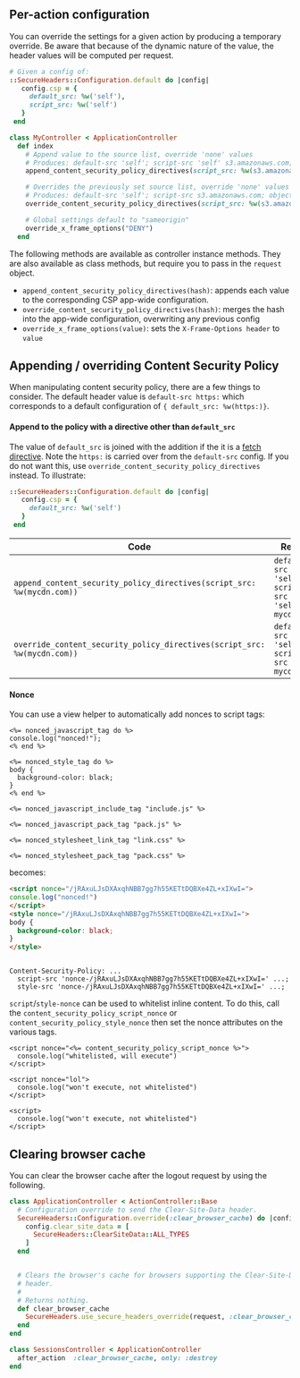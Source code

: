 ## Per-action configuration

You can override the settings for a given action by producing a temporary override. Be aware that because of the dynamic nature of the value, the header values will be computed per request.

```ruby
# Given a config of:
::SecureHeaders::Configuration.default do |config|
   config.csp = {
     default_src: %w('self'),
     script_src: %w('self')
   }
 end

class MyController < ApplicationController
  def index
    # Append value to the source list, override 'none' values
    # Produces: default-src 'self'; script-src 'self' s3.amazonaws.com; object-src 'self' www.youtube.com
    append_content_security_policy_directives(script_src: %w(s3.amazonaws.com), object_src: %w('self' www.youtube.com))

    # Overrides the previously set source list, override 'none' values
    # Produces: default-src 'self'; script-src s3.amazonaws.com; object-src 'self'
    override_content_security_policy_directives(script_src: %w(s3.amazonaws.com), object_src: %w('self'))

    # Global settings default to "sameorigin"
    override_x_frame_options("DENY")
  end
```

The following methods are available as controller instance methods. They are also available as class methods, but require you to pass in the `request` object.
* `append_content_security_policy_directives(hash)`: appends each value to the corresponding CSP app-wide configuration.
* `override_content_security_policy_directives(hash)`: merges the hash into the app-wide configuration, overwriting any previous config
* `override_x_frame_options(value)`: sets the `X-Frame-Options header` to `value`

## Appending / overriding Content Security Policy

When manipulating content security policy, there are a few things to consider. The default header value is `default-src https:` which corresponds to a default configuration of `{ default_src: %w(https:)}`.

#### Append to the policy with a directive other than `default_src`

The value of `default_src` is joined with the addition if the it is a [fetch directive](https://w3c.github.io/webappsec-csp/#directives-fetch). Note the `https:` is carried over from the `default-src` config. If you do not want this, use `override_content_security_policy_directives` instead. To illustrate:

```ruby
::SecureHeaders::Configuration.default do |config|
   config.csp = {
     default_src: %w('self')
   }
 end
 ```

Code  | Result
------------- | -------------
`append_content_security_policy_directives(script_src: %w(mycdn.com))` | `default-src 'self'; script-src 'self' mycdn.com`
`override_content_security_policy_directives(script_src: %w(mycdn.com))`  | `default-src 'self'; script-src mycdn.com`

#### Nonce

You can use a view helper to automatically add nonces to script tags:

```erb
<%= nonced_javascript_tag do %>
console.log("nonced!");
<% end %>

<%= nonced_style_tag do %>
body {
  background-color: black;
}
<% end %>

<%= nonced_javascript_include_tag "include.js" %>

<%= nonced_javascript_pack_tag "pack.js" %>

<%= nonced_stylesheet_link_tag "link.css" %>

<%= nonced_stylesheet_pack_tag "pack.css" %>
```

becomes:

```html
<script nonce="/jRAxuLJsDXAxqhNBB7gg7h55KETtDQBXe4ZL+xIXwI=">
console.log("nonced!")
</script>
<style nonce="/jRAxuLJsDXAxqhNBB7gg7h55KETtDQBXe4ZL+xIXwI=">
body {
  background-color: black;
}
</style>
```

```

Content-Security-Policy: ...
  script-src 'nonce-/jRAxuLJsDXAxqhNBB7gg7h55KETtDQBXe4ZL+xIXwI=' ...;
  style-src 'nonce-/jRAxuLJsDXAxqhNBB7gg7h55KETtDQBXe4ZL+xIXwI=' ...;
```

`script`/`style-nonce` can be used to whitelist inline content. To do this, call the `content_security_policy_script_nonce` or `content_security_policy_style_nonce` then set the nonce attributes on the various tags.

```erb
<script nonce="<%= content_security_policy_script_nonce %>">
  console.log("whitelisted, will execute")
</script>

<script nonce="lol">
  console.log("won't execute, not whitelisted")
</script>

<script>
  console.log("won't execute, not whitelisted")
</script>
```

## Clearing browser cache

You can clear the browser cache after the logout request by using the following.

``` ruby
class ApplicationController < ActionController::Base
  # Configuration override to send the Clear-Site-Data header.
  SecureHeaders::Configuration.override(:clear_browser_cache) do |config|
    config.clear_site_data = [
      SecureHeaders::ClearSiteData::ALL_TYPES
    ]
  end


  # Clears the browser's cache for browsers supporting the Clear-Site-Data
  # header.
  #
  # Returns nothing.
  def clear_browser_cache
    SecureHeaders.use_secure_headers_override(request, :clear_browser_cache)
  end
end

class SessionsController < ApplicationController
  after_action  :clear_browser_cache, only: :destroy
end
```
